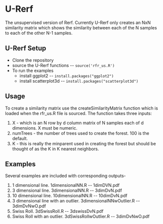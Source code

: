 # U-Rerf
The unsupervised version of Rerf.  Currently U-Rerf only creates an NxN similarity matrix which shows the similarity between each of the N samples to each of the other N-1 samples.

## U-Rerf Setup
* Clone the repository
* source the U-Rerf functions -- `source('rfr_us.R')`
* To run the examples
  * install ggplot2 -- `install.packages("ggplot2")`
  * install scatterplot3d -- `install.packages("scatterplot3d")`
  
## Usage
To create a similarity matrix use the createSimilarityMatrix function which is loaded when the rfr_us.R file is sourced.  The function takes three inputs:
1. X - which is an N row by d column matrix of N samples each of d dimensions.  X must be numeric.
1. numTrees - the number of trees used to create the forest.  100 is the default.
1. K - this is really the minparent used in creating the forest but should be thought of as the K in K nearest neighbors.

## Examples
Several examples are included with corresponding outputs-
1. 1 dimensional line.  1dimensionalNN.R -- 1dimDVN.pdf
1. 3 dimensional line.  3dimensionalNN.R -- 3dimDvN.pdf
1. 10 dimensional line.  10dimensionalNN.R -- 10dimDvN.pdf
1. 3 dimensional line with an outlier.  3dimensionalNNwOutlier.R -- 3dimDvNwO.pdf
1. Swiss Roll.  3dSwissRoll.R -- 3dswissDvN.pdf
1. Swiss Roll with an outlier.  3dSwissRollwOutlier.R -- 3dimDvNwO.pdf
